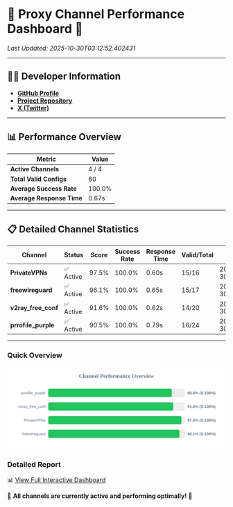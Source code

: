 # 🌟 Proxy Channel Performance Dashboard 🌟

_Last Updated: 2025-10-30T03:12:52.402431_

---

## 👩‍💻 Developer Information

- **[GitHub Profile](https://github.com/4n0nymou3)**  
- **[Project Repository](https://github.com/4n0nymou3/multi-proxy-config-fetcher)**  
- **[X (Twitter)](https://x.com/4n0nymou3)**  

---

## 📊 Performance Overview

| Metric                | Value       |
|-----------------------|-------------|
| **Active Channels**   | 4 / 4       |
| **Total Valid Configs** | 60          |
| **Average Success Rate** | 100.0%      |
| **Average Response Time** | 0.67s       |

---

## 📋 Detailed Channel Statistics

| Channel          | Status     | Score  | Success Rate | Response Time | Valid/Total | Last Success               |
|------------------|------------|--------|--------------|---------------|-------------|----------------------------|
| **PrivateVPNs**  | ✅ Active  | 97.5%  | 100.0% | 0.60s         | 15/16       | 2025-10-30T03:12:51.725092 |
| **freewireguard**  | ✅ Active  | 96.1%  | 100.0% | 0.65s         | 15/17       | 2025-10-30T03:12:52.400617 |
| **v2ray_free_conf**  | ✅ Active  | 91.6%  | 100.0% | 0.62s         | 14/20       | 2025-10-30T03:12:51.080364 |
| **prrofile_purple**  | ✅ Active  | 90.5%  | 100.0% | 0.79s         | 16/24       | 2025-10-30T03:12:50.386524 |

---

### Quick Overview
<div align="center">
  <a href="https://raw.githubusercontent.com/nullluser/NullRepo/refs/heads/main/assets/channel_stats_chart.svg">
    <img src="https://raw.githubusercontent.com/nullluser/NullRepo/refs/heads/main/assets/channel_stats_chart.svg" alt="Source Performance Statistics" width="800">
  </a>
</div>

### Detailed Report
📊 [View Full Interactive Dashboard](https://htmlpreview.github.io/?https://github.com/nullluser/NullRepo/blob/main/assets/performance_report.html)

🎉 **All channels are currently active and performing optimally!** 🎉
